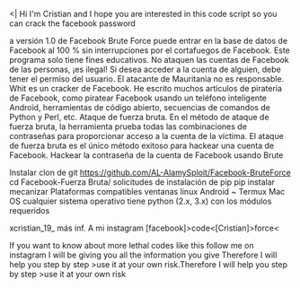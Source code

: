 <| Hi I'm Cristian and I hope you are interested in this code script so you can crack the facebook password  
<!---
H4ckcris/H4ckcris is al✨ special ✨ repository because its `README.md` (this file) appears on your GitHub profile.
You can click the Preview link to take a look at your changes.
--->
a versión 1.0 de Facebook Brute Force puede entrar en la base de datos de Facebook al 100 % sin interrupciones por el cortafuegos de Facebook. Este programa solo tiene fines educativos. No ataquen las cuentas de Facebook de las personas, ¡es ilegal! Si desea acceder a la cuenta de alguien, debe tener el permiso del usuario. El atacante de Mauritania no es responsable. Whit es un cracker de Facebook. He escrito muchos artículos de piratería de Facebook, como piratear Facebook usando un teléfono inteligente Android, herramientas de código abierto, secuencias de comandos de Python y Perl, etc. Ataque de fuerza bruta. En el método de ataque de fuerza bruta, la herramienta prueba todas las combinaciones de contraseñas para proporcionar acceso a la cuenta de la víctima. El ataque de fuerza bruta es el único método exitoso para hackear una cuenta de Facebook. Hackear la contraseña de la cuenta de Facebook usando Brute

Instalar
clon de git https://github.com/AL-AlamySploit/Facebook-BruteForce
cd Facebook-Fuerza Bruta/
solicitudes de instalación de pip
pip instalar mecanizar
Plataformas compatibles
ventanas
linux
Android ~ Termux
Mac OS
cualquier sistema operativo tiene python (2.x, 3.x) con los módulos requeridos

xcristian_19_ más inf. A mi instagram <brute>[facebook]>code<[Cristian]>force<

If you want to know about more lethal codes like this follow me on instagram I will be giving you all the information you give
Therefore I will help you step by step >use it at your own risk.Therefore I will help you step by step >use it at your own risk
